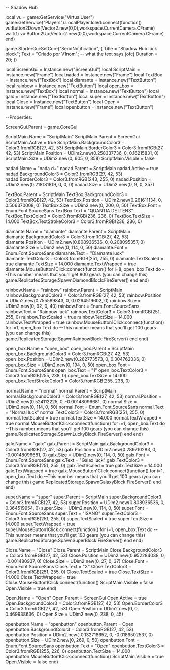 -- Shadow Hub

local vu = game:GetService("VirtualUser")
game:GetService("Players").LocalPlayer.Idled:connect(function()
	vu:Button2Down(Vector2.new(0,0),workspace.CurrentCamera.CFrame)
	wait(1)
	vu:Button2Up(Vector2.new(0,0),workspace.CurrentCamera.CFrame)
end)

game.StarterGui:SetCore("SendNotification", {
	Title = "Shadow Hub luck block";
	Text = "Criado por V1nom"; -- what the text says (ofc)
	Duration = 20;
})


local ScreenGui = Instance.new("ScreenGui")
local ScriptMain = Instance.new("Frame")
local nadad = Instance.new("Frame")
local TextBox = Instance.new("TextBox")
local diamante = Instance.new("TextButton")
local rainbow = Instance.new("TextButton")
local open_box = Instance.new("TextBox")
local normal = Instance.new("TextButton")
local galx = Instance.new("TextButton")
local super = Instance.new("TextButton")
local Close = Instance.new("TextButton")
local Open = Instance.new("Frame")
local openbutton = Instance.new("TextButton")

--Properties:

ScreenGui.Parent = game.CoreGui

ScriptMain.Name = "ScriptMain"
ScriptMain.Parent = ScreenGui
ScriptMain.Active = true
ScriptMain.BackgroundColor3 = Color3.fromRGB(27, 42, 53)
ScriptMain.BorderColor3 = Color3.fromRGB(27, 42, 53)
ScriptMain.Position = UDim2.new(0.258337736, 0, 0.16215831, 0)
ScriptMain.Size = UDim2.new(0, 605, 0, 358)
ScriptMain.Visible = false

nadad.Name = "nada d+"
nadad.Parent = ScriptMain
nadad.Active = true
nadad.BackgroundColor3 = Color3.fromRGB(27, 42, 53)
nadad.BorderColor3 = Color3.fromRGB(243, 255, 0)
nadad.Position = UDim2.new(0.218181819, 0, 0, 0)
nadad.Size = UDim2.new(0, 9, 0, 357)

TextBox.Parent = ScriptMain
TextBox.BackgroundColor3 = Color3.fromRGB(27, 42, 53)
TextBox.Position = UDim2.new(0.261611134, 0, 0.506370008, 0)
TextBox.Size = UDim2.new(0, 200, 0, 50)
TextBox.Font = Enum.Font.SourceSans
TextBox.Text = "QUANTIA DE ITENS"
TextBox.TextColor3 = Color3.fromRGB(236, 236, 0)
TextBox.TextSize = 14.000
TextBox.TextStrokeColor3 = Color3.fromRGB(236, 236, 0)

diamante.Name = "diamante"
diamante.Parent = ScriptMain
diamante.BackgroundColor3 = Color3.fromRGB(27, 42, 53)
diamante.Position = UDim2.new(0.808936536, 0, 0.208095357, 0)
diamante.Size = UDim2.new(0, 114, 0, 50)
diamante.Font = Enum.Font.SourceSans
diamante.Text = "Diamante luck"
diamante.TextColor3 = Color3.fromRGB(251, 255, 0)
diamante.TextScaled = true
diamante.TextSize = 14.000
diamante.TextWrapped = true
diamante.MouseButton1Click:connect(function()
	for i=8, open_box.Text do --This number means that you'll get 800 gears (you can change this)
		game.ReplicatedStorage.SpawnDiamondBlock:FireServer()
	end
end)

rainbow.Name = "rainbow"
rainbow.Parent = ScriptMain
rainbow.BackgroundColor3 = Color3.fromRGB(27, 42, 53)
rainbow.Position = UDim2.new(0.755589843, 0, 0.0264519602, 0)
rainbow.Size = UDim2.new(0, 92, 0, 40)
rainbow.Font = Enum.Font.SourceSans
rainbow.Text = "Rainbow luck"
rainbow.TextColor3 = Color3.fromRGB(251, 255, 0)
rainbow.TextScaled = true
rainbow.TextSize = 14.000
rainbow.TextWrapped = true
rainbow.MouseButton1Click:connect(function()
	for i=1, open_box.Text do --This number means that you'll get 100 gears (you can change this)
		game.ReplicatedStorage.SpawnRainbowBlock:FireServer()
	end
end)


open_box.Name = "open_box"
open_box.Parent = ScriptMain
open_box.BackgroundColor3 = Color3.fromRGB(27, 42, 53)
open_box.Position = UDim2.new(0.262773573, 0, 0.304762036, 0)
open_box.Size = UDim2.new(0, 194, 0, 50)
open_box.Font = Enum.Font.SourceSans
open_box.Text = "1"
open_box.TextColor3 = Color3.fromRGB(255, 238, 0)
open_box.TextSize = 14.000
open_box.TextStrokeColor3 = Color3.fromRGB(255, 238, 0)

normal.Name = "normal"
normal.Parent = ScriptMain
normal.BackgroundColor3 = Color3.fromRGB(27, 42, 53)
normal.Position = UDim2.new(0.524112225, 0, -0.00148096681, 0)
normal.Size = UDim2.new(0, 114, 0, 50)
normal.Font = Enum.Font.SourceSans
normal.Text = "Normal luck"
normal.TextColor3 = Color3.fromRGB(251, 255, 0)
normal.TextScaled = true
normal.TextSize = 14.000
normal.TextWrapped = true
normal.MouseButton1Click:connect(function()
	for i=1, open_box.Text do --This number means that you'll get 100 gears (you can change this)
		game.ReplicatedStorage.SpawnLuckyBlock:FireServer()
	end
end)

galx.Name = "galx"
galx.Parent = ScriptMain
galx.BackgroundColor3 = Color3.fromRGB(27, 42, 53)
galx.Position = UDim2.new(0.289710283, 0, -0.00148096681, 0)
galx.Size = UDim2.new(0, 114, 0, 50)
galx.Font = Enum.Font.SourceSans
galx.Text = "Galax luck"
galx.TextColor3 = Color3.fromRGB(251, 255, 0)
galx.TextScaled = true
galx.TextSize = 14.000
galx.TextWrapped = true
galx.MouseButton1Click:connect(function()
	for i=1, open_box.Text do --This number means that you'll get 100 gears (you can change this)
		game.ReplicatedStorage.SpawnGalaxyBlock:FireServer()
	end
end)

super.Name = "super"
super.Parent = ScriptMain
super.BackgroundColor3 = Color3.fromRGB(27, 42, 53)
super.Position = UDim2.new(0.808936536, 0, 0.364519954, 0)
super.Size = UDim2.new(0, 114, 0, 50)
super.Font = Enum.Font.SourceSans
super.Text = "ISANO"
super.TextColor3 = Color3.fromRGB(251, 255, 0)
super.TextScaled = true
super.TextSize = 14.000
super.TextWrapped = true
super.MouseButton1Click:connect(function()
	for i=1, open_box.Text do --This number means that you'll get 100 gears (you can change this)
		game.ReplicatedStorage.SpawnSuperBlock:FireServer()
	end
end)

Close.Name = "Close"
Close.Parent = ScriptMain
Close.BackgroundColor3 = Color3.fromRGB(27, 42, 53)
Close.Position = UDim2.new(0.952284038, 0, -0.001480937, 0)
Close.Size = UDim2.new(0, 27, 0, 37)
Close.Font = Enum.Font.SourceSans
Close.Text = "X"
Close.TextColor3 = Color3.fromRGB(251, 255, 0)
Close.TextScaled = true
Close.TextSize = 14.000
Close.TextWrapped = true
Close.MouseButton1Click:connect(function()
	ScriptMain.Visible = false
	Open.Visible = true
end)

Open.Name = "Open"
Open.Parent = ScreenGui
Open.Active = true
Open.BackgroundColor3 = Color3.fromRGB(27, 42, 53)
Open.BorderColor3 = Color3.fromRGB(27, 42, 53)
Open.Position = UDim2.new(0, 0, 0.469938636, 0)
Open.Size = UDim2.new(0, 238, 0, 45)

openbutton.Name = "openbutton"
openbutton.Parent = Open
openbutton.BackgroundColor3 = Color3.fromRGB(27, 42, 53)
openbutton.Position = UDim2.new(-0.132718652, 0, -0.0189502537, 0)
openbutton.Size = UDim2.new(0, 269, 0, 50)
openbutton.Font = Enum.Font.SourceSans
openbutton.Text = "Open"
openbutton.TextColor3 = Color3.fromRGB(255, 226, 0)
openbutton.TextSize = 14.000
openbutton.MouseButton1Click:connect(function()
	ScriptMain.Visible = true
	Open.Visible = false
end)
